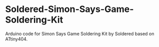 # Soldered-Simon-Says-Game-Soldering-Kit

Arduino code for Simon Says Game Soldering Kit by Soldered based on ATtiny404.
